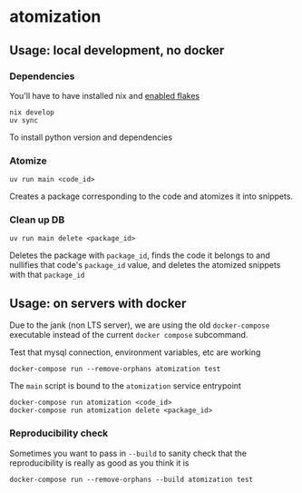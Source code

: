 # atomization

## Usage: local development, no docker

### Dependencies

You'll have to have installed nix and [enabled flakes](https://nixos.wiki/wiki/flakes)

```base
nix develop
uv sync
```

To install python version and dependencies

### Atomize

```base
uv run main <code_id>
```

Creates a package corresponding to the code and atomizes it into snippets.

### Clean up DB

```base
uv run main delete <package_id>
```

Deletes the package with `package_id`, finds the code it belongs to and nullifies that code's `package_id` value, and deletes the atomized snippets with that `package_id`

## Usage: on servers with docker

Due to the jank (non LTS server), we are using the old `docker-compose` executable instead of the current `docker compose` subcommand.

Test that mysql connection, environment variables, etc are working

```base
docker-compose run --remove-orphans atomization test
```

The `main` script is bound to the `atomization` service entrypoint

```base
docker-compose run atomization <code_id>
docker-compose run atomization delete <package_id>
```

### Reproducibility check

Sometimes you want to pass in `--build` to sanity check that the reproducibility is really as good as you think it is

```base
docker-compose run --remove-orphans --build atomization test
```
